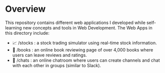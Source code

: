 # Overview

This repository contains different web applications I developed while self-learning new concepts and tools in Web Development. The Web Apps in this directory include:
  -  :chart_with_upwards_trend: /stocks  : a stock trading simulator using real-time stock information.
  - :book: /books : an online book reviewing page of over 4,000 books where users can leave reviews and ratings.
  - :speech_balloon: /chats : an online chatroom where users can create channels and chat with each other in groups (similar to Slack). 

